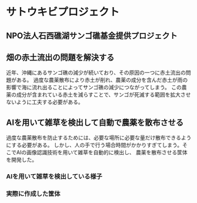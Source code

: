 # サトウキビプロジェクト <!-- プロジェクトの命名をいい加減に変えたい -->
## NPO法人石西礁湖サンゴ礁基金提供プロジェクト

<!-- detail -->
## 畑の赤土流出の問題を解決する

近年、沖縄にあるサンゴ礁の減少が続いており、その原因の一つに赤土流出の問題がある。
過度な農薬散布により赤土が削れ、農薬の成分を含んだ赤土が雨の影響で海に流れ出ることによってサンゴ礁の減少につながってしまう。
この農薬の成分が含まれている赤土を減らすことで、サンゴが死滅する範囲を拡大させないように工夫する必要がある。

## AIを用いて雑草を検出して自動で農薬を散布させる

過度な農薬散布を防止するためには、必要な場所に必要な量だけ散布できるようにする必要がある。
しかし、人の手で行う場合時間がかかりすぎてしまう。そこでAIの画像認識技術を用いて雑草を自動的に検出し、
農薬を散布させる筐体を開発した。

### AIを用いて雑草を検出している様子

### 実際に作成した筐体